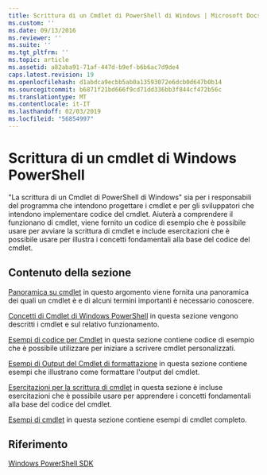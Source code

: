 ```yaml
---
title: Scrittura di un Cmdlet di PowerShell di Windows | Microsoft Docs
ms.custom: ''
ms.date: 09/13/2016
ms.reviewer: ''
ms.suite: ''
ms.tgt_pltfrm: ''
ms.topic: article
ms.assetid: a82aba91-71af-447d-b9ef-b6b6ac7d9de4
caps.latest.revision: 19
ms.openlocfilehash: d1abdca9ecbb5ab0a13593072e6dcb0d647b0b14
ms.sourcegitcommit: b6871f21bd666f9cd71dd336bb3f844cf472b56c
ms.translationtype: MT
ms.contentlocale: it-IT
ms.lasthandoff: 02/03/2019
ms.locfileid: "56854997"
---
```

# <a name="writing-a-windows-powershell-cmdlet"></a>Scrittura di un cmdlet di Windows PowerShell

"La scrittura di un Cmdlet di PowerShell di Windows" sia per i responsabili del programma che intendono progettare i cmdlet e per gli sviluppatori che intendono implementare codice del cmdlet. Aiuterà a comprendere il funzionano di cmdlet, viene fornito un codice di esempio che è possibile usare per avviare la scrittura di cmdlet e include esercitazioni che è possibile usare per illustra i concetti fondamentali alla base del codice del cmdlet.

## <a name="in-this-section"></a>Contenuto della sezione

[Panoramica su cmdlet](./cmdlet-overview.md) in questo argomento viene fornita una panoramica dei quali un cmdlet è e di alcuni termini importanti è necessario conoscere.

[Concetti di Cmdlet di Windows PowerShell](./windows-powershell-cmdlet-concepts.md) in questa sezione vengono descritti i cmdlet e sul relativo funzionamento.

[Esempi di codice per Cmdlet](./examples-of-cmdlet-code.md) in questa sezione contiene codice di esempio che è possibile utilizzare per iniziare a scrivere cmdlet personalizzati.

[Esempi di Output del Cmdlet di formattazione](https://msdn.microsoft.com/en-us/65829249-124d-47d0-9bf3-8e397dc55855) in questa sezione contiene esempi che illustrano come formattare l'output del cmdlet.

[Esercitazioni per la scrittura di cmdlet](./tutorials-for-writing-cmdlets.md) in questa sezione è incluse esercitazioni che è possibile usare per apprendere i concetti fondamentali alla base del codice del cmdlet.

[Esempi di cmdlet](./cmdlet-samples.md) in questa sezione contiene esempi di cmdlet completo.

## <a name="reference"></a>Riferimento

[Windows PowerShell SDK](../windows-powershell-reference.md)
